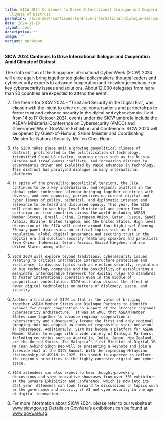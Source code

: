 ```yaml
---
title: SICW 2024 Continues to Drive International Dialogue and Cooperation Amid
  Climate of Distrust
permalink: /sicw-2024-continues-to-drive-international-dialogue-and-cooperation-amid-climate-of-distrust/
date: 2024-11-13
layout: post
description: ""
image: ""
variant: markdown
---
```

#### **SICW 2024 Continues to Drive International Dialogue and Cooperation Amid Climate of Distrust**

The ninth edition of the Singapore International Cyber Week (SICW) 2024 will once again bring together top global policymakers, thought leaders and cybersecurity experts to advance cooperation and knowledge exchange on key cybersecurity issues and solutions. About 12,000 delegates from more than 80 countries are expected to attend the event. 

2. The theme for SICW 2024 – “Trust and Security in the Digital Era”, was chosen with the intent to drive critical conversations and partnerships to foster trust and enhance security in the digital and cyber domain. Held from 14 to 17 October 2024, events under the SICW umbrella include the ASEAN Ministerial Conference on Cybersecurity (AMCC) and GovernmentWare (GovWare) Exhibition and Conference. SICW 2024 will be opened by Guest-of-Honour, Senior Minister and Coordinating Minister for National Security, Mr Teo Chee Hean. 

3.     The SICW takes place amid a growing geopolitical climate of distrust, proliferated by the politicisation of technology, intensified China-US rivalry, ongoing crises such as the Russia-Ukraine and Israel-Hamas conflicts, and increasing distrust in governments1 driven and exploited by rapid advances in technology. This distrust has paralysed dialogue in many international platforms.

4.     In spite of the prevailing geopolitical tensions, the SICW continues to be a key international and regional platform in the global cyber conference calendar bringing together countries with diverse, and even opposing, perspectives on current digital and cyber issues of policy, technical, and diplomatic interest and relevance to be heard and discussed openly. This year, the SICW will continue to see high-level Ministerial and senior level participation from countries across the world including ASEAN Member States, Brazil, China, European Union, Qatar, Russia, Saudi Arabia, Ukraine, United Kingdom, and the United States. High level discussion at the SICW will centre around four High-Level Opening Plenary panel discussions on critical topics such as tech regulation, global digital governance and securing trust in the digital era and election security featuring speakers and panellists from China, Indonesia, Qatar, Russia, United Kingdom, and the United States among others. 

5.     SICW 2024 will explore beyond traditional cybersecurity issues relating to critical information infrastructure protection and resilience, to discuss topics such as election security, regulation of big technology companies and the possibility of establishing a meaningful interoperable framework for digital rules and standards to foster international operation even in the middle of geopolitical contestation. SICW will also discuss the effect of newer digital technologies on matters of diplomacy, peace, and security.  

6.     Another attraction of SICW is that is the value of bringing together ASEAN Member States and Dialogue Partners to identify avenues for deeper cooperation in support of the stronger regional cybersecurity architecture.  It was at AMCC that ASEAN Member States came together to advance regional cooperation in cybersecurity and subsequently became the first and only regional grouping that has adopted UN norms of responsible state behaviour in cyberspace. Additionally, SICW has become a platform for ASEAN Member States to engage with a wide variety of Dialogue Partners, including countries such as Australia, India, Japan, New Zealand, and the United States. The Malaysia’s first Minister of Digital YB Mr Tuan Gobind Singh Deo will be presenting a keynote and join a fireside chat at the SICW Summit. With the impending Malaysian chairmanship of ASEAN in 2025, his speech is expected to reflect the region’s priorities in the highly contested digital and cyber space.

7.     SICW attendees can also expect to hear thought-provoking discussions and view innovative showcases from over 300 exhibitors at the GovWare Exhibition and Conference, which is now into its 31st year. Attendees can look forward to discussions on topics such as the governance and security of AI and cybersecurity in the age of digital innovation. 
8.    For more information about SICW 2024, please refer to our website at www.sicw.gov.sg. Details on GovWare’s exhibitions can be found at www.govware.sg.  